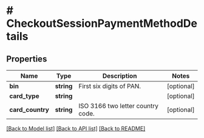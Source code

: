 # # CheckoutSessionPaymentMethodDetails

## Properties

Name | Type | Description | Notes
------------ | ------------- | ------------- | -------------
**bin** | **string** | First six digits of PAN. | [optional]
**card_type** | **string** |  | [optional]
**card_country** | **string** | ISO 3166 two letter country code. | [optional]

[[Back to Model list]](../../README.md#models) [[Back to API list]](../../README.md#endpoints) [[Back to README]](../../README.md)
